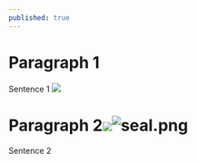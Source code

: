 ```yaml
---
published: true
---
```


# Paragraph 1
Sentence 1
![]({{site.baseurl}}/https://www.bing.com/images/search?view=detailV2&ccid=bnQta3u5&id=15BC0B7AB31BB835A20C5911E02DFF28E4F2857F&thid=OIP.bnQta3u5hWa9imr2N4VFHAHaHa&mediaurl=https%3a%2f%2fimages.eq3.com%2fproduct%2f50625%2f8c39e901-ba82-4e7f-a12a-d599b2121e81.jpg&cdnurl=https%3a%2f%2fth.bing.com%2fth%2fid%2fR.6e742d6b7bb98566bd8a6af63785451c%3frik%3df4Xy5Cj%252fLeARWQ%26pid%3dImgRaw%26r%3d0&exph=2500&expw=2500&q=colock&simid=608024093429685422&FORM=IRPRST&ck=172BAAFA51D8C82D1CB70C184704DC71&selectedIndex=1&adlt=strict&ajaxhist=0&ajaxserp=0)
# Paragraph 2![]({{site.baseurl}}/)![seal.png]({{site.baseurl}}/_posts/seal.png)

Sentence 2
